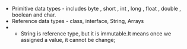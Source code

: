  - Primitive data types - includes byte , short , int , long , float , double , boolean and char.
 - Reference data types - class, interface, String, Arrays
 - - String is reference type, but it is immutable.It means once we assigned a value, it cannot be change; 